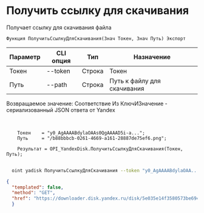 ﻿---
sidebar_position: 6
---

# Получить ссылку для скачивания
 Получает ссылку для скачивания файла



`Функция ПолучитьСсылкуДляСкачивания(Знач Токен, Знач Путь) Экспорт`

  | Параметр | CLI опция | Тип | Назначение |
  |-|-|-|-|
  | Токен | --token | Строка | Токен |
  | Путь | --path | Строка | Путь к файлу для скачивания |

  
  Возвращаемое значение:   Соответствие Из КлючИЗначение - сериализованный JSON ответа от Yandex

<br/>




```bsl title="Пример кода"
    Токен    = "y0_AgAAAABdylaOAAs0QgAAAAD5i-a...";
    Путь     = "/b88bbbcb-0261-4669-a161-28887de75ef6.png";

    Результат = OPI_YandexDisk.ПолучитьСсылкуДляСкачивания(Токен, Путь);
```



```sh title="Пример команды CLI"
    
  oint yadisk ПолучитьСсылкуДляСкачивания --token "y0_AgAAAABdylaOAA..." --path "/Альпака.png"

```

```json title="Результат"
{
  "templated": false,
  "method": "GET",
  "href": "https://downloader.disk.yandex.ru/disk/5e035e14f3580573be69477a0a5a41a598227875d7c471604e386ee2dcfc7067/65c62a93/gwThwhLBKYvLhQCNnqAHis09lIY3JS6kMxocI4drJ-uZelc6zzgdG8REX8G87z9KG45VhprQarmCtb_OEKbojQ%3D%3D?uid=1573541518&filename=%D0%90%D0%BB%D1%8C%D0%BF%D0%B0%D0%BA%D0%B0.png&disposition=attachment&hash=&limit=0&content_type=image%2Fpng&owner_uid=1573541518&fsize=440431&hid=0e9b208e1aea0dbd58b4b43ccdc3ad5a&media_type=image&tknv=v2&etag=8d7bf7d7ee61113f9044f3a28496e458"
  }
```
